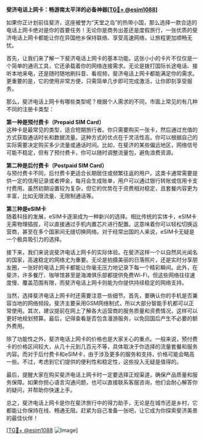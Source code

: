 **斐济电话上网卡：畅游南太平洋的必备神器[[TG💪+ @esim1088](https://t.me/s/esim1088)]**

如果你正计划前往斐济，这座被誉为“天堂之岛”的热带小国，那么选择一款合适的电话上网卡绝对是你的首要任务！无论你是商务出差还是度假旅行，一张优质的斐济电话上网卡都能让你在异国他乡保持联络、享受高速网络，让旅程更加顺畅无忧。

首先，让我们来了解一下斐济电话上网卡的基本功能。这张小小的卡片不仅仅是一个简单的通讯工具，它还承载着你的网络连接需求。无论是拨打国际长途电话、接听本地来电，还是随时随地刷抖音、看视频，斐济电话上网卡都能满足你的需求。更重要的是，它的使用非常方便，只需简单几步即可完成激活，让你即刻享受服务。

那么，斐济电话上网卡有哪些类型呢？根据个人需求的不同，市面上常见的有几种不同的注册卡类型：

**第一种是预付费卡（Prepaid SIM Card）**  
这种卡是最常见的类型，适合短期旅行者。你只需要购买一张卡，然后通过充值的方式获取通话时长和数据流量。这种方式的优点在于灵活性高，你可以根据自己的实际需要决定购买多少流量或通话时间。比如，在斐济的某些偏远地区，网络信号可能不稳定，但有了预付费卡，你可以随时调整流量包，避免浪费资源。

**第二种是后付费卡（Postpaid SIM Card）**  
与预付费卡不同，后付费卡更适合长期居住或频繁往返的用户。这类卡通常需要提供一定的信用记录或者押金，每月会生成账单，用户可以通过银行转账或信用卡支付费用。虽然初期设置较为复杂，但它的优势在于资费相对稳定，且套餐内容更为丰富，比如无限流量、无限制通话等。

**第三种是eSIM卡**  
随着科技的发展，eSIM卡逐渐成为一种新兴的选择。相比传统的实体卡，eSIM卡无需物理插拔，可以直接通过手机内置芯片进行配置。这意味着你可以轻松切换运营商，甚至在多个国家间无缝切换网络。对于经常出国的人来说，eSIM卡无疑是一个极具吸引力的选择。

接下来，我们来说说斐济电话上网卡的实际体验。在斐济这样一个以自然风光闻名的国家，高速稳定的网络尤为重要。无论是拍摄美丽的日落照片，还是实时分享朋友圈，一张好的电话上网卡都能让你毫无压力地记录下每一个精彩瞬间。此外，在斐济，许多餐厅、咖啡馆甚至是海滩俱乐部都提供免费Wi-Fi，但这些网络往往速度慢、覆盖范围有限，而斐济电话上网卡则能为你提供持续稳定的网络支持。

当然，选择斐济电话上网卡时还需要注意一些细节。首先，要确认你的手机是否兼容当地的网络频段。斐济主要采用GSM网络制式，所以大部分智能手机都可以正常使用。其次，建议提前在网上了解各大运营商的服务质量和资费情况，这样可以更好地规划预算。最后，记得查看是否包含漫游服务，以免回国后产生不必要的额外费用。

除了功能性之外，斐济电话上网卡的价格也是大家关心的重点。一般来说，预付费卡的价格区间较大，从几十元到几百元不等，具体取决于你选择的流量套餐和服务内容。而对于后付费卡和eSIM卡，由于涉及更多的服务和支持，价格可能会略高一些。不过，考虑到它们提供的便利性和稳定性，这些投入无疑是值得的。

最后，提醒大家在购买斐济电话上网卡时一定要选择正规渠道，确保产品质量和服务保障。如果你担心语言沟通问题，也可以直接联系客服咨询，他们会耐心解答你的疑问，并帮助你快速上手。

总之，斐济电话上网卡是你在斐济旅行中的得力助手，无论是在城市还是乡村，它都能让你保持在线、畅通无阻。赶紧为自己准备一张吧，让它成为你探索斐济美景的最佳伙伴！

[[TG💪+ @esim1088](https://t.me/s/esim1088) ![Image](https://i.postimg.cc/4NQfJmqS/Snipaste-2025-05-13-00-14-12.png)]